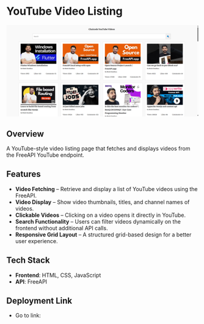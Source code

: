 # YouTube Video Listing

![Chaicode-YouTube-Videos](Chaicode-YouTube-Videos.png)

## Overview

A YouTube-style video listing page that fetches and displays videos from the FreeAPI YouTube endpoint.

## Features

- **Video Fetching** – Retrieve and display a list of YouTube videos using the FreeAPI.
- **Video Display** – Show video thumbnails, titles, and channel names of videos.
- **Clickable Videos** – Clicking on a video opens it directly in YouTube.
- **Search Functionality** – Users can filter videos dynamically on the frontend without additional API calls.
- **Responsive Grid Layout** – A structured grid-based design for a better user experience.

## Tech Stack

- **Frontend**: HTML, CSS, JavaScript
- **API**: FreeAPI

## Deployment Link

- Go to link:
